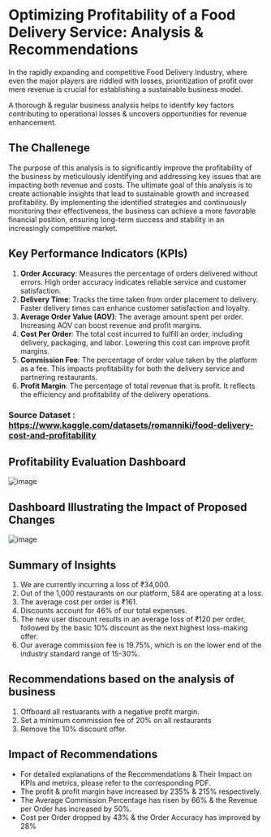 # Optimizing Profitability of a Food Delivery Service: Analysis & Recommendations 
In the rapidly expanding and competitive Food Delivery Industry, where even the major players are riddled with losses, prioritization of profit over mere revenue is crucial for establishing a sustainable business model.

A thorough & regular business analysis helps to identify key factors contributing to operational losses & uncovers opportunities for revenue enhancement.

## The Challenege 
The purpose of this analysis is to significantly improve the profitability of the business by meticulously identifying and addressing key issues that are impacting both revenue and costs.
The ultimate goal of this analysis is to create actionable insights that lead to sustainable growth and increased profitability. By implementing the identified strategies and continuously monitoring their effectiveness, the business can achieve a more favorable financial position, ensuring long-term success and stability in an increasingly competitive market.

## Key Performance Indicators (KPIs)
1. **Order Accuracy**: Measures the percentage of orders delivered without errors. High order accuracy indicates reliable service and customer satisfaction.
2. **Delivery Time**: Tracks the time taken from order placement to delivery. Faster delivery times can enhance customer satisfaction and loyalty.
3. **Average Order Value (AOV)**: The average amount spent per order. Increasing AOV can boost revenue and profit margins.
4. **Cost Per Order**: The total cost incurred to fulfill an order, including delivery, packaging, and labor. Lowering this cost can improve profit margins.
5. **Commission Fee**: The percentage of order value taken by the platform as a fee. This impacts profitability for both the delivery service and partnering restaurants.
6. **Profit Margin**: The percentage of total revenue that is profit. It reflects the efficiency and profitability of the delivery operations.

### Source Dataset : https://www.kaggle.com/datasets/romanniki/food-delivery-cost-and-profitability

## Profitability Evaluation Dashboard
![image](https://github.com/user-attachments/assets/ac12c9e6-36ca-4ef0-8164-70af7c01df4a)

## Dashboard Illustrating the Impact of Proposed Changes
![image](https://github.com/user-attachments/assets/99644460-e6ec-4a3a-88d1-d6a9b620e9c3)

## Summary of Insights
1. We are currently incurring a loss of ₹34,000.
2. Out of the 1,000 restaurants on our platform, 584 are operating at a loss.
3. The average cost per order is ₹161.
4. Discounts account for 46% of our total expenses.
5. The new user discount results in an average loss of ₹120 per order, followed by the basic 10% discount as the next highest loss-making offer.
6. Our average commission fee is 19.75%, which is on the lower end of the industry standard range of 15-30%.

## Recommendations based on the analysis of business
1. Offboard all restuarants with a negative profit margin.
2. Set a minimum commission fee of 20% on all restaurants
3. Remove the 10% discount offer.
 
## Impact of Recommendations
- For detailed explanations of the Recommendations & Their Impact on KPIs and metrics, please refer to the corresponding PDF.
- The profit & profit margin have increased by 235% & 215% respectively.
- The Average Commission Percentage has risen by 66% & the Revenue per Order has increased by 50%.
- Cost per Order dropped by 43% & the Order Accuracy has improved by 28%
